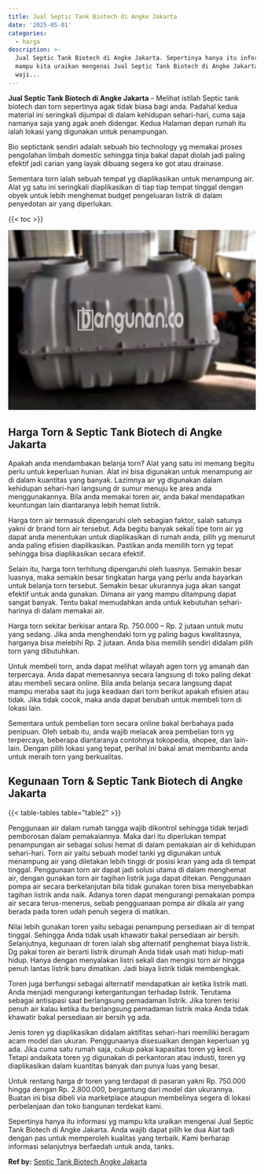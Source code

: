 ```yaml
---
title: Jual Septic Tank Biotech di Angke Jakarta
date: '2025-05-01'
categories:
  - harga
description: >-
  Jual Septic Tank Biotech di Angke Jakarta. Sepertinya hanya itu informasi yg
  mampu kita uraikan mengenai Jual Septic Tank Biotech di Angke Jakarta. Anda
  waji...
---
```


**Jual Septic Tank Biotech di Angke Jakarta** – Melihat istilah Septic tank biotech dan torn sepertinya agak tidak biasa bagi anda. Padahal kedua material ini seringkali dijumpai di dalam kehidupan sehari-hari, cuma saja namanya saja yang agak aneh didengar. Kedua Halaman depan rumah itu ialah lokasi yang digunakan untuk penampungan.

Bio septictank sendiri adalah sebuah bio technology yg memakai proses pengolahan limbah domestic sehingga tinja bakal dapat diolah jadi paling efektif jadi carian yang layak dibuang segera ke got atau drainase.

Sementara torn ialah sebuah tempat yg diaplikasikan untuk menampung air. Alat yg satu ini seringkali diaplikasikan di tiap tiap tempat tinggal dengan obyek untuk lebih menghemat budget pengeluaran listrik di dalam penyedotan air yang diperlukan.

{{< toc >}}

![Jual Septic Tank Biotech di Angke Jakarta](/images/jual-bio-septictank-33.png)

## Harga Torn & Septic Tank Biotech di Angke Jakarta

Apakah anda mendambakan belanja torn? Alat yang satu ini memang begitu perlu untuk keperluan hunian. Alat ini bisa digunakan untuk menampung air di dalam kuantitas yang banyak. Lazimnya air yg digunakan dalam kehidupan sehari-hari langsung dr sumur menuju ke area anda menggunakannya. Bila anda memakai toren air, anda bakal mendapatkan keuntungan lain diantaranya lebih hemat listrik.

Harga torn air termasuk dipengaruhi oleh sebagian faktor, salah satunya yakni dr brand torn air tersebut. Ada begitu banyak sekali tipe torn air yg dapat anda menentukan untuk diaplikasikan di rumah anda, pilih yg menurut anda paling efisien diaplikasikan. Pastikan anda memilih torn yg tepat sehingga bisa diaplikasikan secara efektif.

Selain itu, harga torn terhitung dipengaruhi oleh luasnya. Semakin besar luasnya, maka semakin besar tingkatan harga yang perlu anda bayarkan untuk belanja torn tersebut. Semakin besar ukurannya juga akan sangat efektif untuk anda gunakan. Dimana air yang mampu ditampung dapat sangat banyak. Tentu bakal memudahkan anda untuk kebutuhan sehari-harinya di dalam memakai air.

Harga torn sekitar berkisar antara Rp. 750.000 – Rp. 2 jutaan untuk mutu yang sedang. Jika anda menghendaki torn yg paling bagus kwalitasnya, harganya bisa melebihi Rp. 2 jutaan. Anda bisa memilih sendiri didalam pilih torn yang dibutuhkan.

Untuk membeli torn, anda dapat melihat wilayah agen torn yg amanah dan terpercaya. Anda dapat memesannya secara langsung di toko paling dekat atau membeli secara online. Bila anda belanja secara langsung dapat mampu meraba saat itu juga keadaan dari torn berikut apakah efisien atau tidak. Jika tidak cocok, maka anda dapat berubah untuk membeli torn di lokasi lain.

Sementara untuk pembelian torn secara online bakal berbahaya pada penipuan. Oleh sebab itu, anda wajib melacak area pembelian torn yg terpercaya, beberapa diantaranya contohnya tokopedia, shopee, dan lain-lain. Dengan pilih lokasi yang tepat, perihal ini bakal amat membantu anda untuk meraih torn yang berkualitas.

## Kegunaan Torn & Septic Tank Biotech di Angke Jakarta

{{< table-tables table="table2" >}}

Penggunaan air dalam rumah tangga wajib dikontrol sehingga tidak terjadi pemborosan dalam pemakaiannya. Maka dari itu diperlukan tempat penampungan air sebagai solusi hemat di dalam pemakaian air di kehidupan sehari-hari. Torn air yaitu sebuah model tanki yg digunakan untuk menampung air yang diletakan lebih tinggi dr posisi kran yang ada di tempat tinggal. Penggunaan torn air dapat jadi solusi utama di dalam menghemat air, dengan gunakan torn air tagihan listrik juga dapat ditekan. Penggunaan pompa air secara berkelanjutan bila tidak gunakan toren bisa menyebabkan tagihan listrik anda naik. Adanya toren dapat mengurangi pemakaian pompa air secara terus-menerus, sebab pengguanaan pompa air dikala air yang berada pada toren udah penuh segera di matikan.

Nilai lebih gunakan toren yaitu sebagai penampung persediaan air di tempat tinggal. Sehingga Anda tidak usah khawatir bakal persediaan air bersih. Selanjutnya, kegunaan dr toren ialah sbg alternatif penghemat biaya listrik. Dg pakai toren air berarti listrik dirumah Anda tidak usah mati hidup-mati hidup. Hanya dengan menyalakan listri sekali dan mengisi torn air hingga penuh lantas listrik baru dimatikan. Jadi biaya listrik tidak membengkak.

Toren juga berfungsi sebagai alternatif mendapatkan air ketika listrik mati. Anda menjadi mengurangi ketergantungan terhadap listrik. Terutama sebagai antisipasi saat berlangsung pemadaman listrik. Jika toren terisi penuh air kalau ketika itu berlangsung pemadaman listrik maka Anda tidak khawatir bakal persediaan air bersih yg ada.

Jenis toren yg diaplikasikan didalam aktifitas sehari-hari memiliki beragam acam model dan ukuran. Penggunaanya disesuaikan dengan keperluan yg ada. Jika cuma satu rumah saja, cukup pakai kapasitas toren yg kecil. Tetapi andaikata toren yg digunakan di perkantoran atau industi, toren yg diaplikasikan dalam kuantitas banyak dan punya luas yang besar.

Untuk rentang harga dr toren yang terdapat di pasaran yakni Rp. 750.000 hingga dengan Rp. 2.800.000, bergantung dari model dan ukurannya. Buatan ini bisa dibeli via marketplace ataupun membelinya segera di lokasi perbelanjaan dan toko bangunan terdekat kami.

Sepertinya hanya itu informasi yg mampu kita uraikan mengenai Jual Septic Tank Biotech di Angke Jakarta. Anda wajib dapat pilih ke dua Alat tadi dengan pas untuk memperoleh kualitas yang terbaik. Kami berharap informasi selanjutnya berfaedah untuk anda, tanks.

**Ref by:** [Septic Tank Biotech Angke Jakarta](https://id.wikipedia.org/wiki/Septic)
